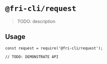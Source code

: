 # `@fri-cli/request`

> TODO: description

## Usage

```
const request = require('@fri-cli/request');

// TODO: DEMONSTRATE API
```
